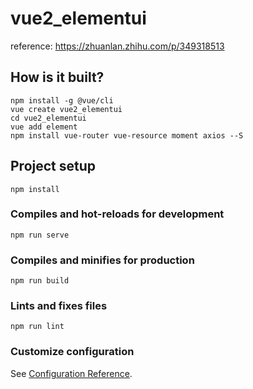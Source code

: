 # vue2_elementui

reference: https://zhuanlan.zhihu.com/p/349318513

## How is it built?

```
npm install -g @vue/cli
vue create vue2_elementui
cd vue2_elementui
vue add element
npm install vue-router vue-resource moment axios --S
```

## Project setup

```
npm install
```

### Compiles and hot-reloads for development

```
npm run serve
```

### Compiles and minifies for production

```
npm run build
```

### Lints and fixes files

```
npm run lint
```

### Customize configuration

See [Configuration Reference](https://cli.vuejs.org/config/).

